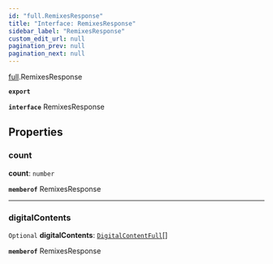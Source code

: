 ```yaml
---
id: "full.RemixesResponse"
title: "Interface: RemixesResponse"
sidebar_label: "RemixesResponse"
custom_edit_url: null
pagination_prev: null
pagination_next: null
---
```


[full](../namespaces/full.md).RemixesResponse

**`export`**

**`interface`** RemixesResponse

## Properties

### count

 **count**: `number`

**`memberof`** RemixesResponse

___

### digitalContents

 `Optional` **digitalContents**: [`DigitalContentFull`](full.DigitalContentFull.md)[]

**`memberof`** RemixesResponse
